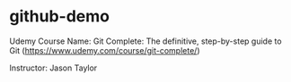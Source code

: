 # github-demo

Udemy Course Name: Git Complete: The definitive, step-by-step guide to Git (https://www.udemy.com/course/git-complete/)

Instructor: Jason Taylor


 
